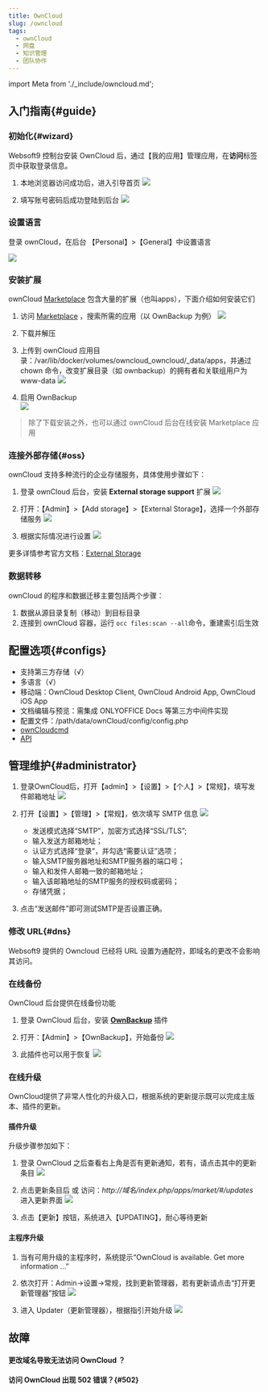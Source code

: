 ```yaml
---
title: OwnCloud
slug: /owncloud
tags:
  - ownCloud
  - 网盘
  - 知识管理
  - 团队协作
---
```


import Meta from './_include/owncloud.md';

<Meta name="meta" />

## 入门指南{#guide}

### 初始化{#wizard}

Websoft9 控制台安装 OwnCloud 后，通过【我的应用】管理应用，在**访问**标签页中获取登录信息。  

1. 本地浏览器访问成功后，进入引导首页
   ![](https://libs.websoft9.com/Websoft9/DocsPicture/zh/owncloud/owncloud-init1-websoft9.png)

2. 填写账号密码后成功登陆到后台
   ![](https://libs.websoft9.com/Websoft9/DocsPicture/zh/owncloud/owncloud-installcomplete-websoft9.png)

### 设置语言

登录 ownCloud，在后台 【Personal】>【General】中设置语言

  ![](https://libs.websoft9.com/Websoft9/DocsPicture/zh/owncloud/owncloud-zh-websoft9.png)

### 安装扩展

ownCloud [Marketplace](https://marketplace.owncloud.com/) 包含大量的扩展（也叫apps），下面介绍如何安装它们

1. 访问 [Marketplace](https://marketplace.owncloud.com/) ，搜索所需的应用（以 OwnBackup 为例）
   ![](https://libs.websoft9.com/Websoft9/DocsPicture/en/owncloud/owncloud-searchapps-websoft9.jpg)

2. 下载并解压  

3. 上传到 ownCloud 应用目录：/var/lib/docker/volumes/owncloud_owncloud/_data/apps，并通过chown 命令，改变扩展目录（如 ownbackup）的拥有者和关联组用户为 www-data
   ![](https://libs.websoft9.com/Websoft9/DocsPicture/en/owncloud/owncloud-ftp-websoft9.png)

4. 启用 OwnBackup  
   ![](https://libs.websoft9.com/Websoft9/DocsPicture/en/owncloud/owncloud-enableapps-websoft9.png)

> 除了下载安装之外，也可以通过 ownCloud 后台在线安装 Marketplace 应用


### 连接外部存储{#oss}

ownCloud 支持多种流行的企业存储服务，具体使用步骤如下：

1. 登录 ownCloud 后台，安装 **External storage support** 扩展
   ![](https://libs.websoft9.com/Websoft9/DocsPicture/en/owncloud/owncloud-enablestorage-websoft9.png)

2. 打开：【Admin】>【Add storage】>【External Storage】，选择一个外部存储服务
   ![](https://libs.websoft9.com/Websoft9/DocsPicture/en/owncloud/owncloud-enablestorage002-websoft9.png)

3. 根据实际情况进行设置
   ![](https://libs.websoft9.com/Websoft9/DocsPicture/en/owncloud/owncloud-auth_mechanism-websoft9.png)

更多详情参考官方文档：[External Storage](https://doc.owncloud.org/server/admin_manual/configuration/files/external_storage/index.html)

### 数据转移

ownCloud 的程序和数据迁移主要包括两个步骤：

1. 数据从源目录复制（移动）到目标目录
2. 连接到 ownCloud 容器，运行 `occ files:scan --all`命令，重建索引后生效

## 配置选项{#configs}

- 支持第三方存储（√）
- 多语言（√）
- 移动端：OwnCloud Desktop Client, OwnCloud Android App, OwnCloud iOS App
- 文档编辑与预览：需集成 ONLYOFFICE Docs 等第三方中间件实现
- 配置文件：/path/data/ownCloud/config/config.php
- [ownCloudcmd](https://doc.ownCloud.com/desktop/next/advanced_usage/command_line_client.html)
- [API](https://doc.ownCloud.com/server/next/developer_manual/core/apis/provisioning-api.html)

## 管理维护{#administrator}

1. 登录OwnCloud后，打开【admin】>【设置】>【个人】>【常规】，填写发件邮箱地址
   ![](https://libs.websoft9.com/Websoft9/DocsPicture/zh/owncloud/owncloud-smtp-1-websoft9.png)

2. 打开【设置】>【管理】>【常规】，依次填写 SMTP 信息
   ![](https://libs.websoft9.com/Websoft9/DocsPicture/zh/owncloud/owncloud-smtp-2-websoft9.png)

    * 发送模式选择“SMTP”，加密方式选择“SSL/TLS”;
    * 输入发送方邮箱地址；
    * 认证方式选择“登录”，并勾选“需要认证”选项；
    * 输入SMTP服务器地址和SMTP服务器的端口号；
    * 输入和发件人邮箱一致的邮箱地址；
    * 输入该邮箱地址的SMTP服务的授权码或密码；
    * 存储凭据；

3. 点击“发送邮件”即可测试SMTP是否设置正确。

### 修改 URL{#dns}

Websoft9 提供的 Owncloud 已经将 URL 设置为通配符，即域名的更改不会影响其访问。  

### 在线备份

OwnCloud 后台提供在线备份功能

1. 登录 OwnCloud 后台，安装 **[OwnBackup](https://en.websoft9.com/xdocs/owncloud-image-guide/#using-apps)** 插件

2. 打开：【Admin】>【OwnBackup】，开始备份
   ![](https://libs.websoft9.com/Websoft9/DocsPicture/en/owncloud/owncloud-ownbackup-websoft9.png)

3. 此插件也可以用于恢复
   ![](https://libs.websoft9.com/Websoft9/DocsPicture/en/owncloud/owncloud-restore-websoft9.png)

### 在线升级

OwnCloud提供了非常人性化的升级入口，根据系统的更新提示既可以完成主版本、插件的更新。

#### 插件升级

升级步骤参加如下：

1. 登录 OwnCloud 之后查看右上角是否有更新通知，若有，请点击其中的更新条目
   ![](https://libs.websoft9.com/Websoft9/DocsPicture/zh/owncloud/owncloud-updatenotify-websoft9.png)

2. 点击更新条目后 或 访问：*http://域名/index.php/apps/market/#/updates*  进入更新界面
   ![](https://libs.websoft9.com/Websoft9/DocsPicture/zh/owncloud/owncloud-updatelist-websoft9.png)

3. 点击【更新】按钮，系统进入【UPDATING】，耐心等待更新

#### 主程序升级

1. 当有可用升级的主程序时，系统提示“OwnCloud is available. Get more information ...”

2. 依次打开：Admin->设置->常规，找到更新管理器，若有更新请点击“打开更新管理器”按钮
   ![](https://libs.websoft9.com/Websoft9/DocsPicture/zh/owncloud/owncloud-openupdater-websoft9.png)

3. 进入 Updater（更新管理器），根据指引开始升级
   ![](https://libs.websoft9.com/Websoft9/DocsPicture/zh/owncloud/owncloud-updater-websoft9.png)


## 故障

#### 更改域名导致无法访问 OwnCloud ？

#### 访问 OwnCloud 出现 502 错误？{#502}
